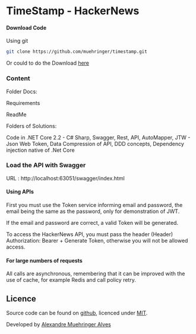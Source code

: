 # TimeStamp - HackerNews

#### Download Code

Using git

```bash
git clone https://github.com/muehringer/timestamp.git
```

Or could to do the Download [here](https://github.com/muehringer/timestamp/archive/master.zip)


### Content

<p>Folder Docs:
<p>Requirements
<p>ReadMe
  
<p>Folders of Solutions:
<p>Code in .NET Core 2.2 - C# Sharp, Swagger, Rest, API, AutoMapper, JTW - Json Web Token, Data Compression of API, DDD concepts, Dependency injection native of .Net Core

### Load the API with Swagger
  
<p> URL : http://localhost:63051/swagger/index.html

#### Using APIs

<p>First you must use the Token service informing email and password, the email being the same as the password, only for demonstration of JWT.<br>
<p>If the email and password are correct, a valid Token will be generated.<br>
<p>To access the HackerNews API, you must pass the header (Header) Authorization: Bearer + Generate Token, otherwise you will not be allowed access.<br>
  
#### For large numbers of requests

<p>All calls are asynchronous, remembering that it can be improved with the use of cache, for example Redis and call policy retry.



## Licence

Source code can be found on [github](https://github.com/georgeOsdDev/markdown-edit), licenced under [MIT](http://opensource.org/licenses/mit-license.php).

Developed by [Alexandre Muehringer Alves](https://github.com/muehringer)

